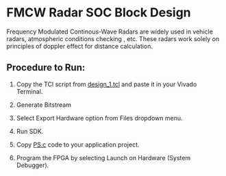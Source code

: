 
# FMCW Radar SOC Block Design

Frequency Modulated Continous-Wave Radars are widely used in vehicle radars, atmospheric conditions checking , etc. These radars work solely on principles of doppler effect for distance calculation.

## Procedure to Run:

1) Copy the TCl script from [design_1.tcl](https://github.com/Hassaan6238/FMCW_Radar/blob/main/design_1.tcl) and paste it in your Vivado Terminal.

2) Generate Bitstream

3) Select Export Hardware option from Files dropdown menu.

4) Run SDK.

5) Copy [PS.c](https://github.com/Hassaan6238/FMCW_Radar/blob/main/PS.c) code to your application project.

6) Program the FPGA by selecting Launch on Hardware (System Debugger).



